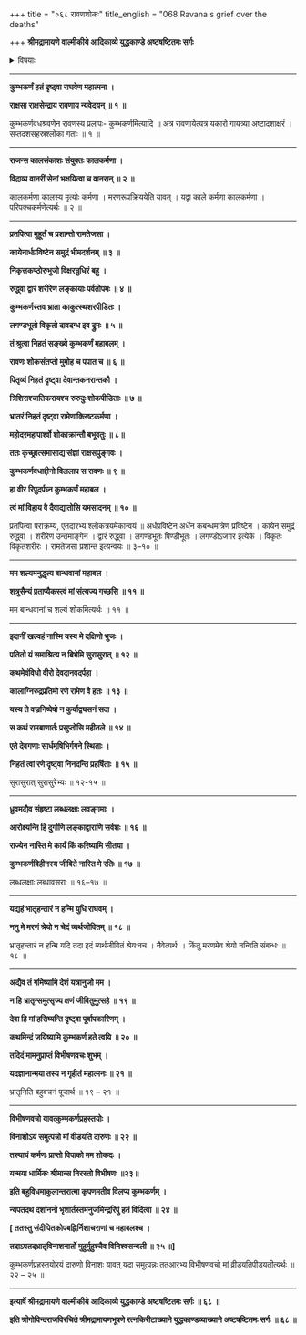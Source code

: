 +++
title = "०६८ रावणशोकः"
title_english = "068 Ravana s grief over the deaths"

+++
**श्रीमद्रामायणे वाल्मीकीये आदिकाव्ये युद्धकाण्डे अष्टषष्टितमः सर्गः**


<details><summary>विषयाः</summary>

कुंभकर्णश्रवणमात्रेण पतितमूच्छितेन रावणेन संज्ञाधिगमानन्तरं तंप्रतिशोचनपूर्वकं बहुधा -विलापः ॥ १ ॥

</details>


****

**कुम्भकर्णं हतं दृष्ट्वा राघवेण महात्मना ।**

**राक्षसा राक्षसेन्द्राय रावणाय न्यवेदयन् ॥ १ ॥**

कुम्भकर्णवधश्रवणेन रावणस्य प्रलापः- कुम्भकर्णमित्यादि ॥ अत्र रावणायेत्यत्र यकारो गायत्र्या अष्टादशाक्षरं । सप्तदशसहस्रश्लोका गताः ॥ १ ॥

****

**राजन्स कालसंकाशः संयुक्तः कालकर्मणा ।**

**विद्राव्य वानरीं सेनां भक्षयित्वा च वानरान् ॥ २ ॥**

कालकर्मणा कालस्य मृत्योः कर्मणा । मरणरूपक्रिययेति यावत् । यद्वा काले कर्मणा कालकर्मणा । परिपक्चकर्मणेत्यर्थः ॥ २ ॥

****

**प्रतपित्वा मुहूर्तं च प्रशान्तो रामतेजसा ।**

**कायेनार्धप्रविष्टेन समुद्रं भीमदर्शनम् ॥ ३ ॥**

**निकृत्तकण्ठोरुभुजो विक्षरन्रुधिरं बहु ।**

**रुद्ध्वा द्वारं शरीरेण लङ्कायाः पर्वतोपमः ॥ ४ ॥**

**कुम्भकर्णस्तव भ्राता काकुत्स्थशरपीडितः ।**

**लगण्डभूतो विकृतो दावदग्ध इव द्रुमः ॥ ५ ॥**

**तं श्रुत्वा निहतं सङ्ख्ये कुम्भकर्णं महाबलम् ।**

**रावणः शोकसंतप्तो मुमोह च पपात च ॥ ६ ॥**

**पितृव्यं निहतं दृष्ट्वा देवान्तकनरान्तकौ ।**

**त्रिशिराश्चातिकरायश्च रुरुदुः शोकपीडिताः ॥ ७ ॥**

**भ्रातरं निहतं दृष्ट्वा रामेणाक्लिष्टकर्मणा ।**

**महोदरमहापार्श्वो शोकाक्रान्तौ बभूवतुः ॥ ८॥**

**ततः कृच्छ्रात्समासाद्य संज्ञां राक्षसपुङ्गवः ।**

**कुम्भकर्णवधाद्दीनो विललाप स रावणः ॥ ९ ॥**

**हा वीर रिपुदर्पघ्न कुम्भकर्णं महाबल ।**

**त्वं मां विहाय वै दैवाद्यातोसि यमसादनम् ॥ १० ॥**

प्रतपित्वा पराक्रम्य, एतदारभ्य श्लोकत्रयमेकान्वयं ॥ अर्धप्रविष्टेन अर्धेन कबन्धमात्रेण प्रविष्टेन । कायेन समुद्रं रुद्ध्वा । शरीरेण उन्तमाङ्गेन । द्वारं रुद्ध्वा । लगण्डभूतः पिण्डीभूतः । लगण्डोऽजगर इत्येके । विकृतः विकृतशरीरः । रामतेजसा प्रशान्त इत्यन्वयः ॥ ३–१० ॥

****

**मम शल्यमनुद्धृत्य बान्धवानां महाबल ।**

**शत्रुसैन्यं प्रताप्यैकस्त्वं मां संत्यज्य गच्छसि ॥ ११ ॥**

मम बान्धवानां च शल्यं शोकमित्यर्थः ॥ ११ ॥

****

**इदानीं खल्वहं नास्मि यस्य मे दक्षिणो भुजः ।**

**पतितो यं समाश्रित्य न बिभेमि सुरासुरात् ॥ १२ ॥**

**कथमेवंविधो वीरो देवदानवदर्पहा ।**

**कालाग्निरुद्रप्रतिमो रणे रामेण वै हतः ॥ १३ ॥**

**यस्य ते वज्रनिष्पेषो न कुर्याद्व्यसनं सदा ।**

**स कथं रामबाणार्तः प्रसुप्तोसि महीतले ॥ १४ ॥**

**एते देवगणाः सार्धमृषिभिर्गगने स्थिताः ।**

**निहतं त्वां रणे दृष्ट्वा निनदन्ति प्रहर्षिताः ॥ १५ ॥**

सुरासुरात् सुरासुरेभ्यः ॥ १२-१५ ॥

****

**ध्रुवमद्यैव संहृष्टा लब्धलक्षाः लवङ्गमाः ।**

**आरोक्ष्यन्ति हि दुर्गाणि लङ्काद्वाराणि सर्वशः ॥ १६ ॥**

**राज्येन नास्ति मे कार्यं किं करिष्यामि सीतया ।**

**कुम्भकर्णविहीनस्य जीविते नास्ति मे रतिः ॥ १७ ॥**

लब्धलक्षाः लब्धावसराः ॥ १६–१७ ॥

****

**यद्यहं भातृहन्तारं न हन्मि युधि राघवम् ।**

**ननु मे मरणं श्रेयो न चेदं व्यर्थजीवितम् ॥ १८ ॥**

भ्रातृहन्तारं न हन्मि यदि तदा इदं व्यर्थजीवितं श्रेयःनच । नैवेत्यर्थः । किंतु मरणमेव श्रेयो नन्विति संबन्धः ॥ १८ ॥

****

**अद्यैव तं गमिष्यामि देशं यत्रानुजो मम ।**

**न हि भ्रातृन्समुत्सृज्य क्षणं जीवितुमुत्सहे ॥ १९ ॥**

**देवा हि मां हसिष्यन्ति दृष्ट्वा पूर्वापकारिणम् ।**

**कथमिन्द्रं जयिष्यामि कुम्भकर्ण हते त्वयि ॥ २० ॥**

**तदिदं मामनुप्राप्तं विभीषणवचः शुभम् ।**

**यदज्ञानान्मया तस्य न गृहीतं महात्मनः ॥ २१ ॥**

भ्रातृनिति बहुवचनं पूजार्थ ॥ १९ – २१ ॥

****

**विभीषणवचो यावत्कुम्भकर्णप्रहस्तयोः ।**

**विनाशोऽयं समुत्पन्नो मां वीडयति दारुणः ॥ २२ ॥**

**तस्यायं कर्मणः प्राप्तो विपाको मम शोकदः ।**

**यन्मया धार्मिकः श्रीमान्स निरस्तो विभीषणः ॥२३॥**

**इति बहुविधमाकुलान्तरात्मा कृपणमतीव विलप्य कुम्भकर्णम् ।**

**न्यपतदथ दशाननो भृशार्तस्तमनुजमिन्द्ररिपुं हतं विदित्वा ॥ २४ ॥**

**\[ ततस्तु संदीपितकोपबह्निर्निशाचराणां च महाबलश्च ।**

**तदाऽपतद्भ्रातृविनाशनार्तो मुहुर्मुहुश्चैव विनिश्वसन्बली ॥ २५ ॥\]**

कुम्भकर्णप्रहस्तयोरयं दारुणो विनाशः यावत् यदा समुत्पन्नः ततआरभ्य विभीषणवचो मां व्रीडयतिपीडयतीत्यर्थः ॥ २२ – २५ ॥

****

**इत्यार्षे श्रीमद्रामायणे वाल्मीकीये आदिकाव्ये युद्धकाण्डे अष्टषष्टितमः सर्गः ॥ ६८ ॥**

**इति श्रीगोविन्दराजविरचिते श्रीमद्रामायणभूषणे रत्नकिरीटाख्याने युद्धकाण्डव्याख्याने अष्टषष्टितमः सर्गः ॥ ६८ ॥**
